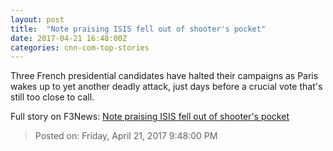 ```yaml
---
layout: post
title:  "Note praising ISIS fell out of shooter's pocket"
date: 2017-04-21 16:48:00Z
categories: cnn-com-top-stories
---
```


Three French presidential candidates have halted their campaigns as Paris wakes up to yet another deadly attack, just days before a crucial vote that's still too close to call.


Full story on F3News: [Note praising ISIS fell out of shooter's pocket](http://www.f3nws.com/n/NDMpr)

> Posted on: Friday, April 21, 2017 9:48:00 PM
